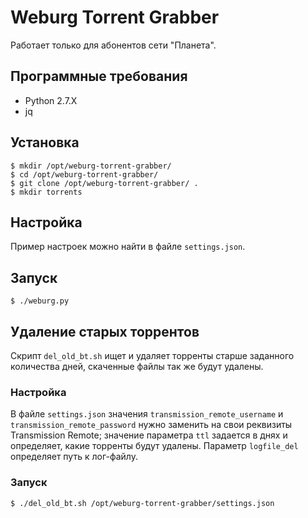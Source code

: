 # Weburg Torrent Grabber

Работает только для абонентов сети "Планета".

## Программные требования

* Python 2.7.X
* jq


## Установка

```shell
$ mkdir /opt/weburg-torrent-grabber/
$ cd /opt/weburg-torrent-grabber/
$ git clone /opt/weburg-torrent-grabber/ .
$ mkdir torrents
```

## Настройка

Пример настроек можно найти в файле `settings.json`.

## Запуск

```shell
$ ./weburg.py
```

## Удаление старых торрентов

Скрипт `del_old_bt.sh` ищет и удаляет торренты старше заданного количества дней, скаченные файлы так же будут удалены.

### Настройка

В файле `settings.json` значения `transmission_remote_username` и `transmission_remote_password` нужно заменить на свои реквизиты Transmission Remote; значение параметра `ttl` задается в днях и определяет, какие торренты будут удалены. Параметр `logfile_del` определяет путь к лог-файлу.

### Запуск

```shell
$ ./del_old_bt.sh /opt/weburg-torrent-grabber/settings.json
```
